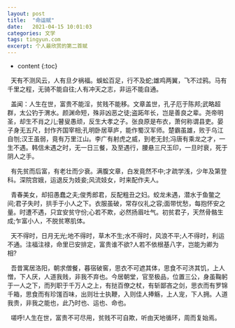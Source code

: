 ```yaml
---
layout: post
title:  "命运赋"
date:   2021-04-15 10:01:03
categories: 文学
tags: tingyun.com
excerpt: 个人最欣赏的第二首赋
---
```

* content
{:toc}

&nbsp;&nbsp;天有不测风云，人有旦夕祸福。蜈蚣百足，行不及蛇;雄鸡两翼，飞不过鸦。马有千里之程，无骑不能自往;人有冲天之志，非运不能自通。  

&nbsp;&nbsp;盖闻：人生在世，富贵不能淫，贫贱不能移。文章盖世，孔子厄于陈邦;武略超群，太公钓于渭水。颜渊命短，殊非凶恶之徒;盗跖年长，岂是善良之辈。尧帝明圣，却生不肖之儿;瞽叟愚顽，反生大孝之子。张良原是布衣，萧何称谓县吏。晏子身无五尺，封作齐国宰相;孔明卧居草庐，能作蜀汉军师。楚霸虽雄，败于乌江自刎;汉王虽弱，竟有万里江山。李广有射虎之威，到老无封;冯唐有乘龙之才，一生不遇。韩信未遇之时，无一日三餐，及至遇行，腰悬三尺玉印，一旦时衰，死于阴人之手。  

&nbsp;&nbsp;有先贫而后富，有老壮而少衰。满腹文章，白发竟然不中;才疏学浅，少年及第登科。深院宫娥，运退反为妓妾;风流妓女，时来配作夫人。  

&nbsp;&nbsp;青春美女，却招愚蠢之夫;俊秀郎君，反配粗丑之妇。蛟龙未遇，潜水于鱼鳖之间;君子失时，拱手于小人之下。衣服虽破，常存仪礼之容;面带忧愁，每抱怀安之量。时遭不遇，只宜安贫守份;心若不欺，必然扬眉吐气。初贫君子，天然骨骼生成;乍富小人，不脱贫寒肌体。  

&nbsp;&nbsp;天不得时，日月无光;地不得时，草木不生;水不得时，风浪不平;人不得时，利运不通。注福注禄，命里已安排定，富贵谁不欲?人若不依根基八字，岂能为卿为相?  

&nbsp;&nbsp;吾昔寓居洛阳，朝求僧餐，暮宿破窖，思衣不可遮其体，思食不可济其饥，上人憎，下人厌，人道我贱，非我不弃也。今居朝堂，官至极品，位置三公，身虽鞠躬于一人之下，而列职于千万人之上，有挞百僚之杖，有斩鄙吝之剑，思衣而有罗锦千箱，思食而有珍馐百味，出则壮士执鞭，入则佳人捧觞，上人宠，下人拥。人道我贵，非我之能也，此乃时也、运也、命也。  

&nbsp;&nbsp;嗟呼!人生在世，富贵不可尽用，贫贱不可自欺，听由天地循环，周而复始焉。  


